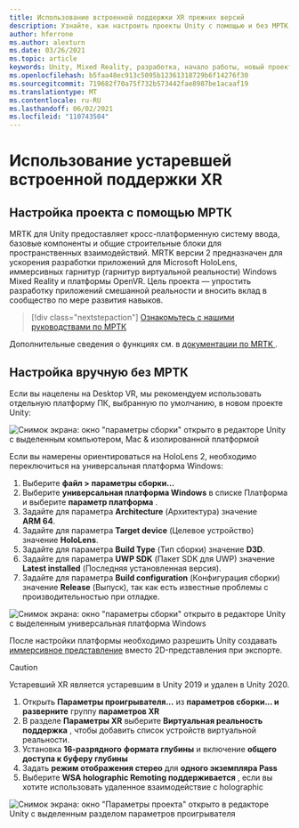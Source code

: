 ```yaml
---
title: Использование встроенной поддержки XR прежних версий
description: Узнайте, как настроить проекты Unity с помощью и без МРТК, используя устаревшие встроенные службы поддержки XR.
author: hferrone
ms.author: alexturn
ms.date: 03/26/2021
ms.topic: article
keywords: Unity, Mixed Reality, разработка, начало работы, новый проект, Windows Mixed Reality, UWP, XR, производительность, устаревший, мртк
ms.openlocfilehash: b5faa48ec913c5095b12361318729b6f14276f30
ms.sourcegitcommit: 719682f70a75f732b573442fae8987be1acaaf19
ms.translationtype: MT
ms.contentlocale: ru-RU
ms.lasthandoff: 06/02/2021
ms.locfileid: "110743504"
---
```

# <a name="using-legacy-built-in-xr-support"></a>Использование устаревшей встроенной поддержки XR

## <a name="setting-up-your-project-with-mrtk"></a>Настройка проекта с помощью МРТК

MRTK для Unity предоставляет кросс-платформенную систему ввода, базовые компоненты и общие строительные блоки для пространственных взаимодействий. MRTK версии 2 предназначен для ускорения разработки приложений для Microsoft HoloLens, иммерсивных гарнитур (гарнитур виртуальной реальности) Windows Mixed Reality и платформы OpenVR. Цель проекта — упростить разработку приложений смешанной реальности и вносить вклад в сообщество по мере развития навыков.

> [!div class="nextstepaction"]
> [Ознакомьтесь с нашими руководствами по МРТК](./tutorials/mr-learning-base-02.md?tabs=wsa)

Дополнительные сведения о функциях см. в [документации по MRTK ](/windows/mixed-reality/mrtk-unity).

## <a name="manual-setup-without-mrtk"></a>Настройка вручную без МРТК

Если вы нацелены на Desktop VR, мы рекомендуем использовать отдельную платформу ПК, выбранную по умолчанию, в новом проекте Unity:

![Снимок экрана: окно "параметры сборки" открыто в редакторе Unity с выделенным компьютером, Mac & изолированной платформой](images/wmr-config-img-3.png)

Если вы намерены ориентироваться на HoloLens 2, необходимо переключиться на универсальная платформа Windows:

1.  Выберите **файл > параметры сборки...**
2.  Выберите **универсальная платформа Windows** в списке Платформа и выберите **параметр платформа** .
3.  Задайте для параметра **Architecture** (Архитектура) значение **ARM 64**.
4.  Задайте для параметра **Target device** (Целевое устройство) значение **HoloLens**.
5.  Задайте для параметра **Build Type** (Тип сборки) значение **D3D**.
6.  Задайте для параметра **UWP SDK** (Пакет SDK для UWP) значение **Latest installed** (Последняя установленная версия).
7.  Задайте для параметра **Build configuration** (Конфигурация сборки) значение **Release** (Выпуск), так как есть известные проблемы с производительностью при отладке.

![Снимок экрана: окно "параметры сборки" открыто в редакторе Unity с выделенным универсальная платформа Windows](images/wmr-config-img-4.png)

После настройки платформы необходимо разрешить Unity создавать [иммерсивное представление](../../design/app-views.md) вместо 2D-представления при экспорте.

> [!CAUTION]
> Устаревший XR является устаревшим в Unity 2019 и удален в Unity 2020.

1. Открыть **Параметры проигрывателя...** из **параметров сборки... и разверните** группу **параметров XR**
2. В разделе **Параметры XR** выберите **Виртуальная реальность поддержка** , чтобы добавить список устройств виртуальной реальности.
3. Установка **16-разрядного** **формата глубины** и включение **общего доступа к буферу глубины**
4. Задать **режим отображения стерео** для **одного экземпляра Pass**
5. Выберите **WSA holographic Remoting поддерживается** , если вы хотите использовать удаленное взаимодействие с holographic 

![Снимок экрана: окно "Параметры проекта" открыто в редакторе Unity с выделенным разделом параметров проигрывателя](images/wmr-config-img-9.png)